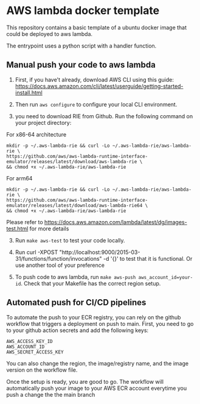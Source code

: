 # AWS lambda docker template

This repository contains a basic template of a ubuntu docker image that could be deployed to aws lambda.

The entrypoint uses a python script with a handler function.

## Manual push your code to aws lambda

1. First, if you have't already, download AWS CLI using this guide: https://docs.aws.amazon.com/cli/latest/userguide/getting-started-install.html

2. Then run ``` aws configure ``` to configure your local CLI environment. 

3. you need to download RIE from Github. Run the following command on your project directory:

For x86-64 architecture
```
mkdir -p ~/.aws-lambda-rie && curl -Lo ~/.aws-lambda-rie/aws-lambda-rie \
https://github.com/aws/aws-lambda-runtime-interface-emulator/releases/latest/download/aws-lambda-rie \
&& chmod +x ~/.aws-lambda-rie/aws-lambda-rie 
```

For arm64
```
mkdir -p ~/.aws-lambda-rie && curl -Lo ~/.aws-lambda-rie/aws-lambda-rie \
https://github.com/aws/aws-lambda-runtime-interface-emulator/releases/latest/download/aws-lambda-rie64 \
&& chmod +x ~/.aws-lambda-rie/aws-lambda-rie
```


Please refer to https://docs.aws.amazon.com/lambda/latest/dg/images-test.html for more details

3. Run ```make aws-test``` to test your code locally.

4. Run curl -XPOST "http://localhost:9000/2015-03-31/functions/function/invocations" -d '{}' to test that it is functional. Or use another tool of your preference

5. To push code to aws lambda, run ```make aws-push aws_account_id=your-id```. Check that your Makefile has the correct region setup.

## Automated push for CI/CD pipelines

To automate the push to your ECR registry, you can rely on the github workflow that triggers a deployment on push to main.
First, you need to go to your github action secrets and add the following keys:
```
AWS_ACCESS_KEY_ID
AWS_ACCOUNT_ID
AWS_SECRET_ACCESS_KEY
```
You can also change the region, the image/registry name, and the image version on the workflow file.

Once the setup is ready, you are good to go. The workflow will automatically push your image to your AWS ECR account everytime you push a change the the main branch
